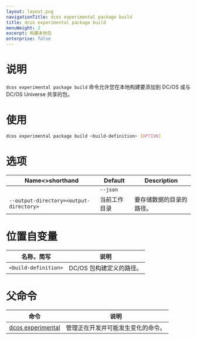 ```yaml
---
layout: layout.pug
navigationTitle: dcos experimental package build
title: dcos experimental package build
menuWeight: 2
excerpt: 构建本地包
enterprise: false
---
```



# 说明
`dcos experimental package build` 命令允许您在本地构建要添加到 DC/OS 或与 DC/OS Universe 共享的包。

# 使用

```bash
dcos experimental package build <build-definition> [OPTION]
```

# 选项

| Name<>shorthand | Default | Description |
|---------|-------------|-------------|
| | `--json` | | 指定 JSON 格式化的数据。|
| `--output-directory=<output-directory>` | 当前工作目录 | 要存储数据的目录的路径。|

# 位置自变量

| 名称，简写 | 说明 |
|---------|-------------|
| `<build-definition>` | DC/OS 包构建定义的路径。|

# 父命令

| 命令 | 说明 |
|---------|-------------|
| [dcos experimental](/zh/1.11/cli/command-reference/dcos-experimental/)  | 管理正在开发并可能发生变化的命令。| 
